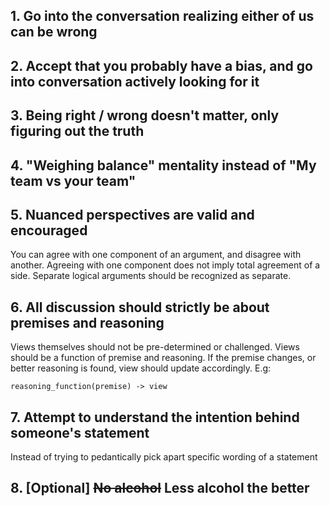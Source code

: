 ## 1. Go into the conversation realizing either of us can be wrong

## 2. Accept that you probably have a bias, and go into conversation actively looking for it

## 3. Being right / wrong doesn't matter, only figuring out the truth

## 4. "Weighing balance" mentality instead of "My team vs your team"

## 5. Nuanced perspectives are valid and encouraged
You can agree with one component of an argument, and disagree with another. Agreeing with one component does not imply total agreement of a side. Separate logical arguments should be recognized as separate.

## 6. All discussion should strictly be about premises and reasoning
Views themselves should not be pre-determined or challenged. Views should be a function of premise and reasoning. If the premise changes, or better reasoning is found, view should update accordingly. E.g: 

```
reasoning_function(premise) -> view
```

## 7. Attempt to understand the intention behind someone's statement
Instead of trying to pedantically pick apart specific wording of a statement

## 8. \[Optional] ~~No alcohol~~ Less alcohol the better



